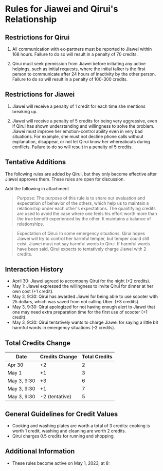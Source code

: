 # Rules for Jiawei and Qirui's Relationship

## Restrictions for Qirui

1. All communication with ex-partners must be reported to Jiawei within 168 hours. Failure to do so will result in a penalty of 70 credits.

2. Qirui must seek permission from Jiawei before initiating any active helpings, such as initial requests, where the initial talker is the first person to communicate after 24 hours of inactivity by the other person. Failure to do so will result in a penalty of 100-300 credits.

## Restrictions for Jiawei

1. Jiawei will receive a penalty of 1 credit for each time she mentions breaking up.

2. Jiawei will receive a penalty of 5 credits for being very aggressive, even if Qirui has shown understanding and willingness to solve the problem. Jiawei must improve her emotion-control ability even in very bad situations. For example, she must not decline phone calls without explanation, disappear, or not let Qirui know her whereabouts during conflicts. Failure to do so will result in a penalty of 5 credits.

## Tentative Additions

The following rules are added by Qirui, but they only become effective after Jiawei approves them. These rules are open for discussion.

Add the following in attachment

> Purpose: The purpose of this rule is to share our evaluation and expectation of behavior of the others, which help us to maintain a relationship under each other's expectations. The quantifying credits are used to avoid the case where one feels his effort worth more than the true benefit experienced by the other. It maintains a balance of relationships.

> Expectation of Qirui: In some emergency situations, Qirui hopes Jiawei will try to control her harmful temper, but temper could still exist. Jiawei must not say harmful words to Qirui. If harmful words have been said, Qirui expects to tentatively charge Jiawei with 2 credits.

## Interaction History

- April 30: Jiawei agreed to accompany Qirui for the night (+2 credits).
- May 1: Jiawei expressed the willingness to invite Qirui for dinner at her own cost (+1 credit).
- May 3, 9:30: Qirui has awarded Jiawei for being able to use scooter with 25 dollars, which was saved from not calling Uber. (+3 credits).
- May 3, 9:30: Qirui apologized for not having enough alert to Jiawei that one may need extra preparation time for the first use of scooter (+1 credit).
- May 3, 9:30: Qirui tentatively wants to charge Jiawei for saying a little bit harmful words in emergency situations (-2 credits).

## Total Credits Change

| Date     | Credits Change | Total Credits |
| -------- | -------------- | ------------- |
| Apr 30   | +2             | 2             |
| May 1    | +1             | 3             |
| May 3, 9:30 | +3           | 6             |
| May 3, 9:30 | +1           | 7             |
| May 3, 9:30 | -2 (tentative)| 5            |


## General Guidelines for Credit Values

- Cooking and washing plates are worth a total of 3 credits: cooking is worth 1 credit, washing and cleaning are worth 2 credits.
- Qirui charges 0.5 credits for running and shopping.

## Additional Information

- These rules become active on May 1, 2023, at 8:

